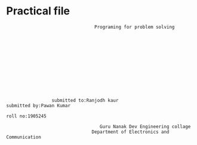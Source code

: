 #                                           Practical file          
                                     Programing for problem solving
                                     
                                     
                                     
                                     
                                     
                                     
                                     
                                     
                                     
                                     
                                     
                                     
                                     
                     submitted to:Ranjodh kaur                              submitted by:Pawan Kumar
                                                                            roll no:1905245
                                             
                                       Guru Nanak Dev Engineering collage
                                    Department of Electronics and Communication
